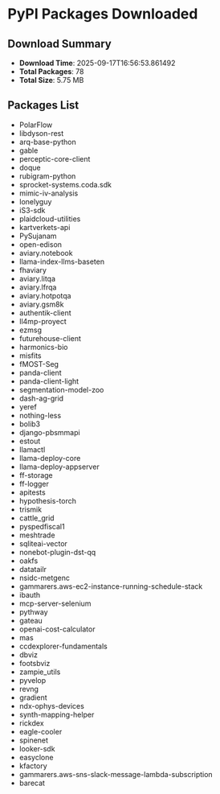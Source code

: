 # PyPI Packages Downloaded

## Download Summary
- **Download Time**: 2025-09-17T16:56:53.861492
- **Total Packages**: 78
- **Total Size**: 5.75 MB

## Packages List
- PolarFlow
- libdyson-rest
- arq-base-python
- gable
- perceptic-core-client
- doque
- rubigram-python
- sprocket-systems.coda.sdk
- mimic-iv-analysis
- lonelyguy
- iS3-sdk
- plaidcloud-utilities
- kartverkets-api
- PySujanam
- open-edison
- aviary.notebook
- llama-index-llms-baseten
- fhaviary
- aviary.litqa
- aviary.lfrqa
- aviary.hotpotqa
- aviary.gsm8k
- authentik-client
- ll4mp-proyect
- ezmsg
- futurehouse-client
- harmonics-bio
- misfits
- fMOST-Seg
- panda-client
- panda-client-light
- segmentation-model-zoo
- dash-ag-grid
- yeref
- nothing-less
- bolib3
- django-pbsmmapi
- estout
- llamactl
- llama-deploy-core
- llama-deploy-appserver
- ff-storage
- ff-logger
- apitests
- hypothesis-torch
- trismik
- cattle_grid
- pyspedfiscal1
- meshtrade
- sqliteai-vector
- nonebot-plugin-dst-qq
- oakfs
- datatailr
- nsidc-metgenc
- gammarers.aws-ec2-instance-running-schedule-stack
- ibauth
- mcp-server-selenium
- pythway
- gateau
- openai-cost-calculator
- mas
- ccdexplorer-fundamentals
- dbviz
- footsbviz
- zampie_utils
- pyvelop
- revng
- gradient
- ndx-ophys-devices
- synth-mapping-helper
- rickdex
- eagle-cooler
- spinenet
- looker-sdk
- easyclone
- kfactory
- gammarers.aws-sns-slack-message-lambda-subscription
- barecat
